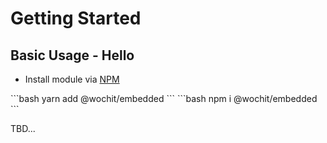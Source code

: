 # Getting Started

## Basic Usage - Hello
* Install module via [NPM](https://www.npmjs.com/package/@wochit/embedded)

<code-group>
<code-block title="YARN" active>
```bash
yarn add @wochit/embedded
```
</code-block>

<code-block title="NPM">
```bash
npm i @wochit/embedded
```
</code-block>
</code-group>

TBD...